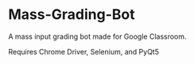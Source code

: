 # Mass-Grading-Bot
A mass input grading bot made for Google Classroom. 

Requires Chrome Driver, Selenium, and PyQt5
